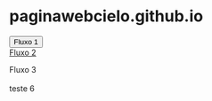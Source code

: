 # paginawebcielo.github.io
<button type="button" onclick="btn1.abrirFluxo1();">Fluxo 1</button><br/>
<a onclick="btn2.abrirFluxo2();" href="#">Fluxo 2</a><br/>
<div onclick="btn3.abrirFluxo3();">Fluxo 3</div><br/>
teste 6
